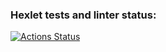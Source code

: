 ### Hexlet tests and linter status:
[![Actions Status](https://github.com/VsevolodLoboda/php-project-lvl2/workflows/hexlet-check/badge.svg)](https://github.com/VsevolodLoboda/php-project-lvl2/actions)